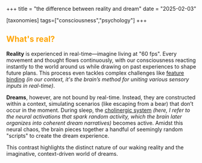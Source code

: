 +++
title = "the difference between reality and dream"
date = "2025-02-03"

[taxonomies]
tags=["consciousness","psychology"]
+++

## <span style="color:orange;">What's real?</span>

**Reality** is experienced in real-time—imagine living at "60 fps". Every movement and thought flows continuously, with our consciousness reacting instantly to the world around us while drawing on past experiences to shape future plans. This process even tackles complex challenges like [feature binding](https://en.wikipedia.org/wiki/Feature_integration_theory) *(in our context, it's the brain’s method for uniting various sensory inputs in real-time)*.

**Dreams**, however, are not bound by real-time. Instead, they are constructed within a context, simulating scenarios (like escaping from a bear) that don’t occur in the moment. During sleep, the [cholinergic system](https://en.wikipedia.org/wiki/Cholinergic_system) *(here, I refer to the neural activations that spark random activity, which the brain later organizes into coherent dream narratives)* becomes active. Amidst this neural chaos, the brain pieces together a handful of seemingly random "scripts" to create the dream experience.

This contrast highlights the distinct nature of our waking reality and the imaginative, context-driven world of dreams.
